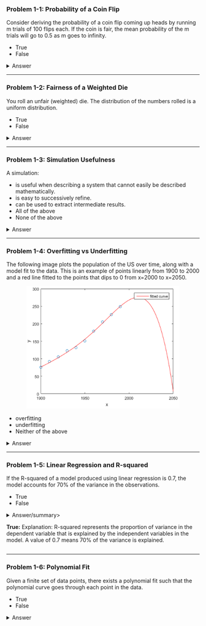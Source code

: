 ### Problem 1-1: Probability of a Coin Flip

Consider deriving the probability of a coin flip coming up heads by running m trials of 100 flips each. If the coin is fair, the mean probability of the m trials will go to 0.5 as m goes to infinity.

- True
- False

<details>
  <summary>Answer</summary>
  
  **True:** 
  As the number of trials (`m`) increases, the mean probability of flipping heads will converge to 0.5 for a fair coin due to the **Law of Large Numbers**.
</details>

---

### Problem 1-2: Fairness of a Weighted Die

You roll an unfair (weighted) die. The distribution of the numbers rolled is a uniform distribution.

- True
- False

<details>
  <summary>Answer</summary>
  
  **False:** 
 An unfair die is not uniformly distributed. A uniform distribution means that every outcome has an equal probability, but a weighted die would have different probabilities for each outcome.
</details>

---

### Problem 1-3: Simulation Usefulness

A simulation:

- is useful when describing a system that cannot easily be described mathematically.
- is easy to successively refine.
- can be used to extract intermediate results.
- All of the above
- None of the above

<details>
  <summary>Answer</summary>
  
  **All of the above:** 
  Explanation: Simulations are versatile tools used for modeling complex systems, refining models iteratively, and extracting intermediate or real-time results when analytical solutions are not available.
</details>

---

### Problem 1-4: Overfitting vs Underfitting

The following image plots the population of the US over time, along with a model fit to the data. This is an example of points linearly from 1900 to 2000 and a red line fitted to the points that dips to 0 from x=2000 to x=2050.

<p align="center">
  <img src="Images/over.png" alt="Description" width="400"/>
</p>


- overfitting
- underfitting
- Neither of the above

<details>
  <summary>Answer</summary>
  **Correct Answer:** overfitting
  Explanation: The model is overly complex and fits the noise in the data (bends to zero after 2000), which is characteristic of overfitting.
</details>

---

### Problem 1-5: Linear Regression and R-squared

If the R-squared of a model produced using linear regression is 0.7, the model accounts for 70% of the variance in the observations.

- True
- False

<details>
  <summary>Answer/summary>
    
  **True:** 
  Explanation: R-squared represents the proportion of variance in the dependent variable that is explained by the independent variables in the model. A value of 0.7 means 70% of the variance is explained.
</details>

---

### Problem 1-6: Polynomial Fit

Given a finite set of data points, there exists a polynomial fit such that the polynomial curve goes through each point in the data.

- True
- False

<details>
  <summary>Answer</summary>
  
  **False:** 
   Explanation: While it is possible to fit a polynomial to pass through every data point, it is generally undesirable, especially with noisy data, as it leads to overfitting. A model that fits the data too closely may fail to generalize to new data.
</details>

